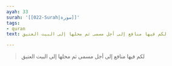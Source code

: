 ```yaml
---
ayah: 33
surah: '[[022-Surah|سورة]]'
tags:
- quran
text: لكم فيها منافع إلى أجل مسمى ثم محلها إلى البيت العتيق

---
```

> لكم فيها منافع إلى أجل مسمى ثم محلها إلى البيت العتيق
